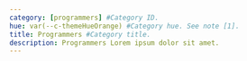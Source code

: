 ```yaml
---
category: [programmers] #Category ID.
hue: var(--c-themeHueOrange) #Category hue. See note [1].
title: Programmers #Category title.
description: Programmers Lorem ipsum dolor sit amet.
---
```

